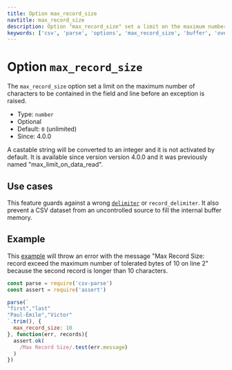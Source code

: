 ```yaml
---
title: Option max_record_size
navtitle: max_record_size
description: Option "max_record_size" set a limit on the maximum number of characters of a record.
keywords: ['csv', 'parse', 'options', 'max_record_size', 'buffer', 'overflow', 'security']
---
```


# Option `max_record_size`

The `max_record_size` option set a limit on the maximum number of characters to be contained in the field and line before an exception is raised.

* Type: `number`
* Optional
* Default: `0` (unlimited)
* Since: 4.0.0

A castable string will be converted to an integer and it is not activated by default. It is available since version version 4.0.0 and it was previously named "max_limit_on_data_read".

## Use cases

This feature guards against a wrong [`delimiter`](/parse/options/delimiter/) or `record_delimiter`. It also prevent a CSV dataset from an uncontrolled source to fill the internal buffer memory.

## Example

This [example](https://github.com/adaltas/node-csv/blob/master/packages/csv-parse/samples/option.max_record_size.js) will throw an error with the message "Max Record Size: record exceed the maximum number of tolerated bytes of 10 on line 2" because the second record is longer than 10 characters.

```js
const parse = require('csv-parse')
const assert = require('assert')

parse(`
"first","last"
"Paul-Émile","Victor"
`.trim(), {
  max_record_size: 10
}, function(err, records){
  assert.ok(
    /Max Record Size/.test(err.message)
  )
})
```
